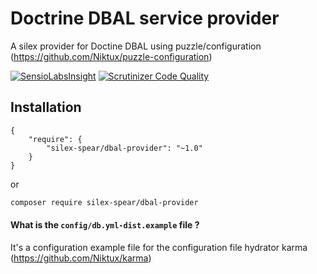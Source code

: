 # Doctrine DBAL service provider

A silex provider for Doctine DBAL using puzzle/configuration (https://github.com/Niktux/puzzle-configuration)

[![SensioLabsInsight](https://insight.sensiolabs.com/projects/f21c76b7-44f8-447a-9368-5775a6fbc5bc/big.png)](https://insight.sensiolabs.com/projects/f21c76b7-44f8-447a-9368-5775a6fbc5bc) [![Scrutinizer Code Quality](https://scrutinizer-ci.com/g/silex-spear/dbal-provider/badges/quality-score.png?b=master)](https://scrutinizer-ci.com/g/silex-spear/dbal-provider/?branch=master)

## Installation

```
{
    "require": {
        "silex-spear/dbal-provider": "~1.0"
    }
}
```

or 

```bash
composer require silex-spear/dbal-provider
```

#### What is the `config/db.yml-dist.example` file ?

It's a configuration example file for the configuration file hydrator karma (https://github.com/Niktux/karma)
